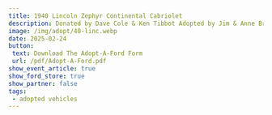 ```yaml
---
title: 1940 Lincoln Zephyr Continental Cabriolet
description: Donated by Dave Cole & Ken Tibbot Adopted by Jim & Anne Brown
image: /img/adopt/40-linc.webp
date: 2025-02-24
button: 
 text: Download The Adopt-A-Ford Form
 url: /pdf/Adopt-A-Ford.pdf
show_event_article: true
show_ford_store: true
show_partner: false
tags: 
 - adopted vehicles
---
```


